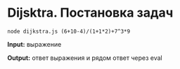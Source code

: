 # Dijsktra. Постановка задач

```
node dijkstra.js (6+10-4)/(1+1*2)+7^3*9
```

**Input:** выражение

**Output:** ответ выражения и рядом ответ через eval

